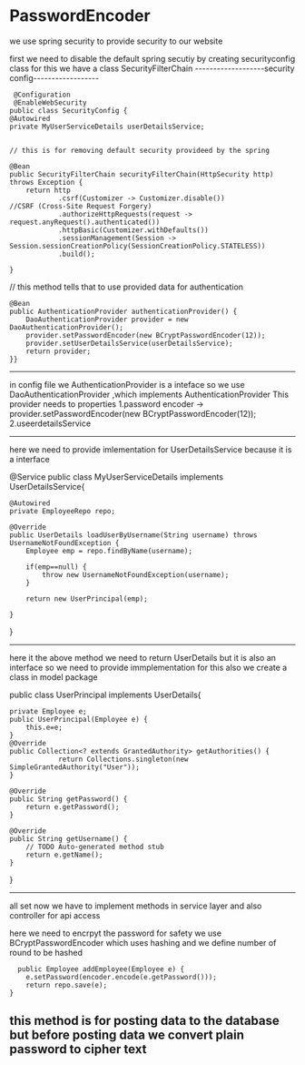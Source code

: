 # PasswordEncoder

we use spring security to provide security to our website

first we need to disable the default spring secutiy by creating securityconfig class 
  for this we have a class SecurityFilterChain 
 -------------------security config------------------ 
 
     @Configuration
     @EnableWebSecurity
    public class SecurityConfig {
 	@Autowired
	private MyUserServiceDetails userDetailsService;


    // this is for removing default security provideed by the spring
 
	@Bean
	public SecurityFilterChain securityFilterChain(HttpSecurity http) throws Exception {
		return http
				.csrf(Customizer -> Customizer.disable())                                                                          //CSRF (Cross-Site Request Forgery)
				.authorizeHttpRequests(request -> request.anyRequest().authenticated())
				.httpBasic(Customizer.withDefaults())
				.sessionManagement(Session -> Session.sessionCreationPolicy(SessionCreationPolicy.STATELESS))
				.build();
				
	}

 // this method tells that to use provided data for authentication
 
	@Bean
	public AuthenticationProvider authenticationProvider() {
		DaoAuthenticationProvider provider = new DaoAuthenticationProvider();
		provider.setPasswordEncoder(new BCryptPasswordEncoder(12));
		provider.setUserDetailsService(userDetailsService);
		return provider;
	}}


---------------------------------------------------------------------------------------------------------


in config file we AuthenticationProvider is a inteface so we use DaoAuthenticationProvider ,which implements AuthenticationProvider
This provider needs to properties 
1.password encoder                                ->   provider.setPasswordEncoder(new BCryptPasswordEncoder(12));
2.useerdetailsService


-------------------------------------------------------------------------------------
here we need to provide imlementation for UserDetailsService because it is a interface


@Service
public class MyUserServiceDetails implements UserDetailsService{
	
	@Autowired
	private EmployeeRepo repo;

	@Override
	public UserDetails loadUserByUsername(String username) throws UsernameNotFoundException {
		Employee emp = repo.findByName(username);
		
		if(emp==null) {
			throw new UsernameNotFoundException(username);
		}
		
		return new UserPrincipal(emp);
		
	}

}



-------------------------------------------------------------------------------------------
here it the above method we need to return UserDetails but it is also an interface so we need to provide immplementation for this also 
we create a class in model package 

public class UserPrincipal implements UserDetails{

	private Employee e;
	public UserPrincipal(Employee e) {
		this.e=e;
	}
	@Override
	public Collection<? extends GrantedAuthority> getAuthorities() {
				return Collections.singleton(new SimpleGrantedAuthority("User"));
	}

	@Override
	public String getPassword() {
		return e.getPassword();
	}

	@Override
	public String getUsername() {
		// TODO Auto-generated method stub
		return e.getName();
	}

}

---------------------------------------------------------------------------------------------------------------
all set
 now we have to implement methods in service layer and also controller for api access

 here we need to encrpyt the password for safety 
we use BCryptPasswordEncoder which uses hashing and we define number of round to be hashed 


      public Employee addEmployee(Employee e) {
		e.setPassword(encoder.encode(e.getPassword()));
		return repo.save(e);
	}

 this method is for posting data to the database but before posting data we convert plain password to cipher text
--------------------------------------------------------------------------------------------------------------------

